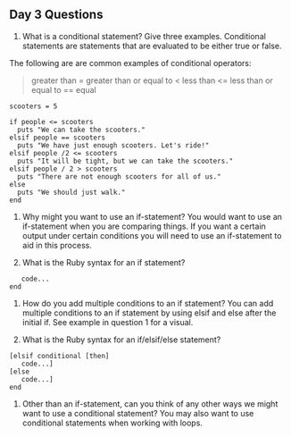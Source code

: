## Day 3 Questions

1. What is a conditional statement? Give three examples.
Conditional statements are statements that are evaluated to be either true or false.

The following are are common examples of conditional operators:
> greater than
>= greater than or equal to
< less than
<= less than or equal to
== equal

```people = 10
scooters = 5

if people <= scooters
  puts "We can take the scooters."
elsif people == scooters
  puts "We have just enough scooters. Let's ride!"
elsif people /2 <= scooters
  puts "It will be tight, but we can take the scooters."
elsif people / 2 > scooters
  puts "There are not enough scooters for all of us."
else
  puts "We should just walk."
end
  ```

1. Why might you want to use an if-statement?
You would want to use an if-statement when you are comparing things. If you want a certain output under certain conditions you will need to use an if-statement to aid in this process.

1. What is the Ruby syntax for an if statement?
```if conditional [then]
   code...
end
```

1. How do you add multiple conditions to an if statement?
You can add multiple conditions to an if statement by using elsif and else after the initial if. See example in question 1 for a visual.

1. What is the Ruby syntax for an if/elsif/else statement?
```if conditional [then]
[elsif conditional [then]
   code...]
[else
   code...]
end
```

1. Other than an if-statement, can you think of any other ways we might want to use a conditional statement?
You may also want to use conditional statements when working with loops.
